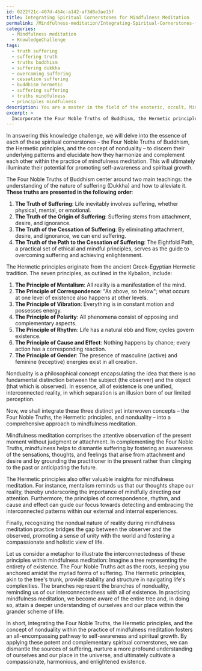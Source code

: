```yaml
---
id: 0222f21c-407d-464c-a142-af3d8a3ae15f
title: Integrating Spiritual Cornerstones for Mindfulness Meditation
permalink: /Mindfulness-meditation/Integrating-Spiritual-Cornerstones-for-Mindfulness-Meditation/
categories:
  - Mindfulness meditation
  - KnowledgeChallenge
tags:
  - truth suffering
  - suffering truth
  - truths buddhism
  - suffering dukkha
  - overcoming suffering
  - cessation suffering
  - buddhism hermetic
  - suffering suffering
  - truths mindfulness
  - principles mindfulness
description: You are a master in the field of the esoteric, occult, Mindfulness meditation and Education. You are a writer of tests, challenges, textbooks and deep knowledge on Mindfulness meditation for initiates and students to gain deep insights and understanding from. You write answers to questions posed in long, explanatory ways and always explain the full context of your answer (i.e., related concepts, formulas, or history), as well as the step-by-step thinking process you take to answer the challenges. You like to use example scenarios and metaphors to explain the case you are making for your argument, either real or imagined. Summarize the key themes, ideas, and conclusions at the end.
excerpt: > 
  Incorporate the Four Noble Truths of Buddhism, the Hermetic principles, and the concept of nonduality within the practice of mindfulness meditation, describing how these seemingly distinct concepts can be synthesized to create an integrated and transformative approach to self-awareness and spiritual growth.
---
```

In answering this knowledge challenge, we will delve into the essence of each of these spiritual cornerstones – the Four Noble Truths of Buddhism, the Hermetic principles, and the concept of nonduality – to discern their underlying patterns and elucidate how they harmonize and complement each other within the practice of mindfulness meditation. This will ultimately illuminate their potential for promoting self-awareness and spiritual growth.

The Four Noble Truths of Buddhism center around two main teachings: the understanding of the nature of suffering (Dukkha) and how to alleviate it. **These truths are presented in the following order**:

1. **The Truth of Suffering**: Life inevitably involves suffering, whether physical, mental, or emotional.
2. **The Truth of the Origin of Suffering**: Suffering stems from attachment, desire, and ignorance.
3. **The Truth of the Cessation of Suffering**: By eliminating attachment, desire, and ignorance, we can end suffering.
4. **The Truth of the Path to the Cessation of Suffering**: The Eightfold Path, a practical set of ethical and mindful principles, serves as the guide to overcoming suffering and achieving enlightenment.

The Hermetic principles originate from the ancient Greek-Egyptian Hermetic tradition. The seven principles, as outlined in the Kybalion, include:

1. **The Principle of Mentalism**: All reality is a manifestation of the mind.
2. **The Principle of Correspondence**: "As above, so below"; what occurs at one level of existence also happens at other levels.
3. **The Principle of Vibration**: Everything is in constant motion and possesses energy.
4. **The Principle of Polarity**: All phenomena consist of opposing and complementary aspects.
5. **The Principle of Rhythm**: Life has a natural ebb and flow; cycles govern existence.
6. **The Principle of Cause and Effect**: Nothing happens by chance; every action has a corresponding reaction.
7. **The Principle of Gender**: The presence of masculine (active) and feminine (receptive) energies exist in all creation.

Nonduality is a philosophical concept encapsulating the idea that there is no fundamental distinction between the subject (the observer) and the object (that which is observed). In essence, all of existence is one unified, interconnected reality, in which separation is an illusion born of our limited perception.

Now, we shall integrate these three distinct yet interwoven concepts – the Four Noble Truths, the Hermetic principles, and nonduality – into a comprehensive approach to mindfulness meditation.

Mindfulness meditation comprises the attentive observation of the present moment without judgment or attachment. In complementing the Four Noble Truths, mindfulness helps to dismantle suffering by fostering an awareness of the sensations, thoughts, and feelings that arise from attachment and desire and by grounding the practitioner in the present rather than clinging to the past or anticipating the future.

The Hermetic principles also offer valuable insights for mindfulness meditation. For instance, mentalism reminds us that our thoughts shape our reality, thereby underscoring the importance of mindfully directing our attention. Furthermore, the principles of correspondence, rhythm, and cause and effect can guide our focus towards detecting and embracing the interconnected patterns within our external and internal experiences. 

Finally, recognizing the nondual nature of reality during mindfulness meditation practice bridges the gap between the observer and the observed, promoting a sense of unity with the world and fostering a compassionate and holistic view of life.

Let us consider a metaphor to illustrate the interconnectedness of these principles within mindfulness meditation: Imagine a tree representing the entirety of existence. The Four Noble Truths act as the roots, keeping you anchored amidst the myriad forms of suffering. The Hermetic principles, akin to the tree's trunk, provide stability and structure in navigating life's complexities. The branches represent the branches of nonduality, reminding us of our interconnectedness with all of existence. In practicing mindfulness meditation, we become aware of the entire tree and, in doing so, attain a deeper understanding of ourselves and our place within the grander scheme of life.

In short, integrating the Four Noble Truths, the Hermetic principles, and the concept of nonduality within the practice of mindfulness meditation fosters an all-encompassing pathway to self-awareness and spiritual growth. By applying these potent and complementary spiritual cornerstones, we can dismantle the sources of suffering, nurture a more profound understanding of ourselves and our place in the universe, and ultimately cultivate a compassionate, harmonious, and enlightened existence.
